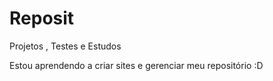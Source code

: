 # Reposit
 Projetos , Testes e Estudos
 
 Estou aprendendo a criar sites e gerenciar meu repositório :D